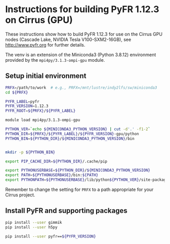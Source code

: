 Instructions for building PyFR 1.12.3 on Cirrus (GPU)
=====================================================

These instructions show how to build PyFR 1.12.3 for use on the Cirrus GPU nodes (Cascade Lake, NVIDIA Tesla V100-SXM2-16GB),
see http://www.pyfr.org for further details. 

The venv is an extension of the Miniconda3 (Python 3.8.12) environment provided by the `mpi4py/3.1.3-ompi-gpu` module.


Setup initial environment
-------------------------

```bash
PRFX=/path/to/work  # e.g., PRFX=/mnt/lustre/indy2lfs/sw/miniconda3
cd ${PRFX}

PYFR_LABEL=pyfr
PYFR_VERSION=1.12.3
PYFR_ROOT=${PRFX}/${PYFR_LABEL}

module load mpi4py/3.1.3-ompi-gpu

PYTHON_VER=`echo ${MINICONDA3_PYTHON_VERSION} | cut -d'.' -f1-2`
PYTHON_DIR=${PRFX}/${PYFR_LABEL}/${PYFR_VERSION}-gpu/python
PYTHON_BIN=${PYTHON_DIR}/${MINICONDA3_PYTHON_VERSION}/bin


mkdir -p ${PYTHON_BIN}

export PIP_CACHE_DIR=${PYTHON_DIR}/.cache/pip

export PYTHONUSERBASE=${PYTHON_DIR}/${MINICONDA3_PYTHON_VERSION}
export PATH=${PYTHONUSERBASE}/bin:${PATH}
export PYTHONPATH=${PYTHONUSERBASE}/lib/python${PYTHON_VER}/site-packages:${PYTHONPATH}
```

Remember to change the setting for `PRFX` to a path appropriate for your Cirrus project.


Install PyFR and supporting packages
------------------------------------

```bash
pip install --user gimmik
pip install --user h5py

pip install --user pyfr==${PYFR_VERSION}
```